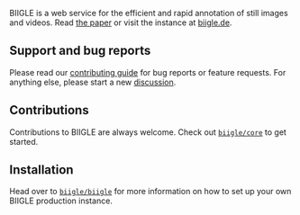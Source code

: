 BIIGLE is a web service for the efficient and rapid annotation of still images and videos. Read [the paper](https://doi.org/10.3389/fmars.2017.00083) or visit the instance at [biigle.de](https://biigle.de).

## Support and bug reports

Please read our [contributing guide](https://github.com/biigle/core/blob/master/CONTRIBUTING.md) for bug reports or feature requests. For anything else, please start a new [discussion](https://github.com/orgs/biigle/discussions).

## Contributions

Contributions to BIIGLE are always welcome. Check out [`biigle/core`](https://github.com/biigle/core/blob/master/CONTRIBUTING.md) to get started.

## Installation

Head over to [`biigle/biigle`](https://github.com/biigle/biigle) for more information on how to set up your own BIIGLE production instance.
